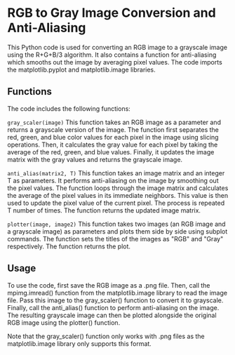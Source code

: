 # RGB to Gray Image Conversion and Anti-Aliasing
This Python code is used for converting an RGB image to a grayscale image using the R+G+B/3 algorithm. It also contains a function for anti-aliasing which smooths out the image by averaging pixel values. The code imports the matplotlib.pyplot and matplotlib.image libraries.

## Functions
The code includes the following functions:

`gray_scaler(image)`
This function takes an RGB image as a parameter and returns a grayscale version of the image. The function first separates the red, green, and blue color values for each pixel in the image using slicing operations. Then, it calculates the gray value for each pixel by taking the average of the red, green, and blue values. Finally, it updates the image matrix with the gray values and returns the grayscale image.

`anti_alias(matrix2, T)`
This function takes an image matrix and an integer T as parameters. It performs anti-aliasing on the image by smoothing out the pixel values. The function loops through the image matrix and calculates the average of the pixel values in its immediate neighbors. This value is then used to update the pixel value of the current pixel. The process is repeated T number of times. The function returns the updated image matrix.

`plotter(image, image2)`
This function takes two images (an RGB image and a grayscale image) as parameters and plots them side by side using subplot commands. The function sets the titles of the images as "RGB" and "Gray" respectively. The function returns the plot.

## Usage
To use the code, first save the RGB image as a .png file. Then, call the mpimg.imread() function from the matplotlib.image library to read the image file. Pass this image to the gray_scaler() function to convert it to grayscale. Finally, call the anti_alias() function to perform anti-aliasing on the image. The resulting grayscale image can then be plotted alongside the original RGB image using the plotter() function.

Note that the gray_scaler() function only works with .png files as the matplotlib.image library only supports this format.
